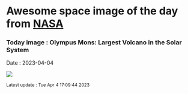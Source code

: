 
# Awesome space image of the day from [NASA](https://api.nasa.gov/)

### Today image : Olympus Mons: Largest Volcano in the Solar System
Date : 2023-04-04

![](https://apod.nasa.gov/apod/image/2304/OlympusMons_MarsExpress_960.jpg)

<small>Latest update : Tue Apr  4 17:09:44 2023</small>
        